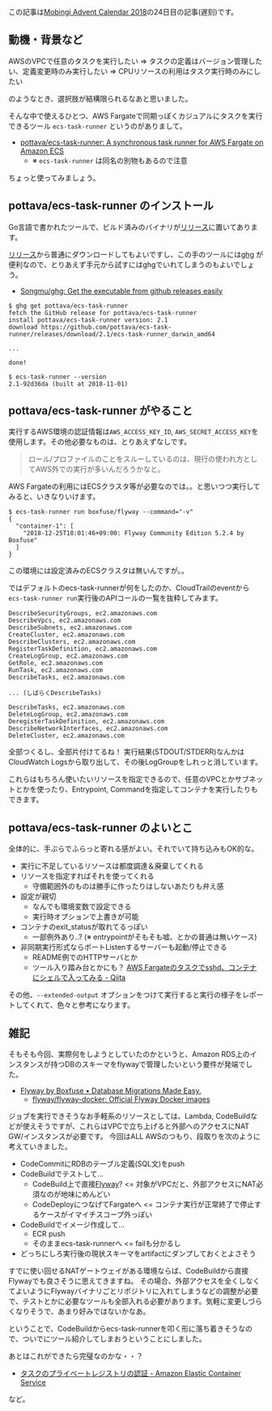 この記事は[Mobingi Advent Calendar 2018](https://qiita.com/advent-calendar/2018/mobingi)の24日目の記事(遅刻)です。

## 動機・背景など

AWSのVPCで任意のタスクを実行したい
=> タスクの定義はバージョン管理したい、定義変更時のみ実行したい
=> CPUリソースの利用はタスク実行時のみにしたい

のようなとき、選択肢が結構限られるなあと思いました。

そんな中で使えるひとつ、AWS Fargateで同期っぽくカジュアルにタスクを実行できるツール `ecs-task-runner` というのがありまして。

- [pottava/ecs-task-runner: A synchronous task runner for AWS Fargate on Amazon ECS](https://github.com/pottava/ecs-task-runner)
  - ※ `ecs-task-runner` は同名の別物もあるので注意

ちょっと使ってみましょう。

## pottava/ecs-task-runner のインストール

Go言語で書かれたツールで、ビルド済みのバイナリが[リリース](https://github.com/pottava/ecs-task-runner/releases)に置いてあります。

[リリース](https://github.com/pottava/ecs-task-runner/releases)から普通にダウンロードしてもよいですし、この手のツールには[ghg](https://github.com/Songmu/ghg) が便利なので、とりあえず手元から試すにはghgでいれてしまうのもよいでしょう。

- [Songmu/ghg: Get the executable from github releases easily](https://github.com/Songmu/ghg)

```
$ ghg get pottava/ecs-task-runner
fetch the GitHub release for pottava/ecs-task-runner
install pottava/ecs-task-runner version: 2.1
download https://github.com/pottava/ecs-task-runner/releases/download/2.1/ecs-task-runner_darwin_amd64

...

done!

$ ecs-task-runner --version
2.1-92d36da (built at 2018-11-01)
```

## pottava/ecs-task-runner がやること

実行するAWS環境の認証情報は`AWS_ACCESS_KEY_ID`, `AWS_SECRET_ACCESS_KEY`を使用します。その他必要なものは、とりあえずなしです。

> ロール/プロファイルのことをスルーしているのは、現行の使われ方としてAWS外での実行が多いんだろうかなと。

AWS Fargateの利用にはECSクラスタ等が必要なのでは。。と思いつつ実行してみると、いきなりいけます。

```
$ ecs-task-runner run boxfuse/flyway --command="-v"
{
  "container-1": [
    "2018-12-25T18:01:46+09:00: Flyway Community Edition 5.2.4 by Boxfuse"
  ]
}
```

この環境には設定済みのECSクラスタは無いんですが。。

ではデフォルトのecs-task-runnerが何をしたのか、CloudTrailのeventから`ecs-task-runner run`実行後のAPIコールの一覧を抜粋してみます。

```
DescribeSecurityGroups, ec2.amazonaws.com
DescribeVpcs, ec2.amazonaws.com
DescribeSubnets, ec2.amazonaws.com
CreateCluster, ec2.amazonaws.com
DescribeClusters, ec2.amazonaws.com
RegisterTaskDefinition, ec2.amazonaws.com
CreateLogGroup, ec2.amazonaws.com
GetRole, ec2.amazonaws.com
RunTask, ec2.amazonaws.com
DescribeTasks, ec2.amazonaws.com

... (しばらくDescribeTasks)

DescribeTasks, ec2.amazonaws.com
DeleteLogGroup, ec2.amazonaws.com
DeregisterTaskDefinition, ec2.amazonaws.com
DescribeNetworkInterfaces, ec2.amazonaws.com
DeleteCluster, ec2.amazonaws.com
```

全部つくるし、全部片付けてるね！ 実行結果(STDOUT/STDERR)なんかはCloudWatch Logsから取り出して、その後LogGroupをしれっと消しています。

これらはもちろん使いたいリソースを指定できるので、任意のVPCとかサブネットとかを使ったり、Entrypoint, Commandを指定してコンテナを実行したりもできます。


## pottava/ecs-task-runner のよいとこ

全体的に、手ぶらでふらっと寄れる感がよい。それでいて持ち込みもOK的な。

- 実行に不足しているリソースは都度調達＆廃棄してくれる
- リソースを指定すればそれを使ってくれる
  - 守備範囲外のものは勝手に作ったりはしないあたりも弁え感
- 設定が親切
  - なんでも環境変数で設定できる
  - 実行時オプションで上書きが可能
- コンテナのexit_statusが取れてるっぽい
  - 一部例外あり..? (※ entrypointがそもそも嘘、とかの普通は無いケース)
- 非同期実行形式ならポートListenするサーバーも起動/停止できる
  - README例でのHTTPサーバとか
  - ツール入り踏み台とかにも？ [AWS Fargateのタスクでsshd、コンテナにシェルで入ってみる - Qiita](https://qiita.com/sawanoboly/items/2766c8b0760ad9f9be99)

その他、`--extended-output` オプションをつけて実行すると実行の様子をレポートしてくれて、色々と参考になります。


## 雑記

そもそも今回、実際何をしようとしていたのかというと、Amazon RDS上のインスタンスが持つDBのスキーマをflywayで管理したいという要件が発端でした。

- [Flyway by Boxfuse • Database Migrations Made Easy.](https://flywaydb.org/)
  - [flyway/flyway-docker: Official Flyway Docker images](https://github.com/flyway/flyway-docker)

ジョブを実行できそうなお手軽系のリソースとしては、Lambda, CodeBuildなどが使えそうですが、これらはVPCで立ち上げると外部へのアクセスにNAT GW/インスタンスが必要です。
今回はALL AWSのつもり、段取りを次のように考えていきました。

- CodeCommitにRDBのテーブル定義(SQL文)をpush
- CodeBuildでテストして...
  - CodeBuild上で直接[Flyway](https://flywaydb.org/)? <= 対象がVPCだと、外部アクセスにNAT必須なのが地味にめんどい
  - CodeDeployにつなげてFargateへ <= コンテナ実行が正常終了で停止するケースがイマイチスコープ外っぽい
- CodeBuildでイメージ作成して...
  - ECR push
  - そのままecs-task-runnerへ <= failも分かるし
- どっちにしろ実行後の現状スキーマをartifactにダンプしておくとよさそう

すでに使い回せるNATゲートウェイがある環境ならば、CodeBuildから直接Flywayでも良さそうに思えてきますね。
その場合、外部アクセスを全くしなくてよいようにFlywayバイナリごとリポジトリに入れてしまうなどの調整が必要で、テストとかに必要なツールも全部入れる必要があります。気軽に変更しづらくなりそうで、あまり好みではないかなあ。


ということで、CodeBuildからecs-task-runnerを叩く形に落ち着きそうなので、ついでにツール紹介してしまおうということにしました。

あとはこれができたら完璧なのかな・・？

- [タスクのプライベートレジストリの認証 - Amazon Elastic Container Service](https://docs.aws.amazon.com/ja_jp/AmazonECS/latest/developerguide/private-auth.html)

など。
